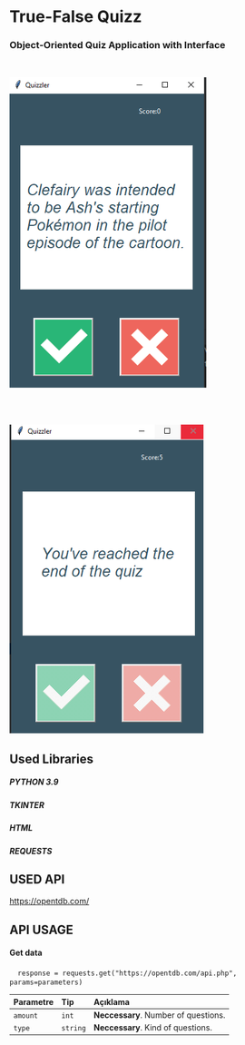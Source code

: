 
# True-False Quizz

### Object-Oriented Quiz Application with Interface

<br>

![Alt text](images/q1.png?raw=true "Main Page")

<br>

<br>

![Alt text](images/q2.png?raw=true "Main Page")


## Used Libraries

##### PYTHON 3.9
##### TKINTER
##### HTML
##### REQUESTS





  

  
## USED API

https://opentdb.com/
  
## API USAGE

#### Get data

```http
  response = requests.get("https://opentdb.com/api.php", params=parameters)
```

| Parametre | Tip     | Açıklama                       |
| :-------- | :------- | :-------------------------------- |
| `amount`      | `int` | **Neccessary**. Number of questions. |
| `type`      | `string` | **Neccessary**. Kind of questions. |




  